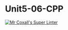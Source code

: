 # Unit5-06-CPP
[![Mr Coxall's Super Linter](https://github.com/ICS3U-C-Programming-JulienL/Unit5-06-CPP/workflows/Mr%20Coxall's%20Super%20Linter/badge.svg)](https://github.com/ICS3U-C-Programming-JulienL/Unit5-06-CPP/actions/)
